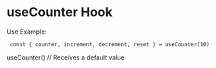 # useCounter Hook

Use Example:
```
 const { counter, increment, decrement, reset } = useCounter(10)
```
useCounter() // Receives a default value